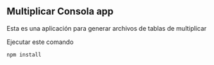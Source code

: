  
 ## Multiplicar Consola app

 Esta es una aplicación para generar archivos de tablas de multiplicar

 Ejecutar este comando 

 ```
 npm install
 
 ```